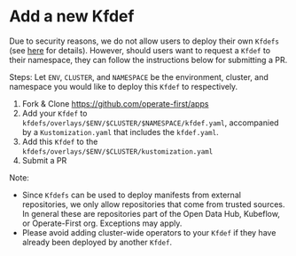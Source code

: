 # Add a new Kfdef

Due to security reasons, we do not allow users to deploy their own `Kfdefs` (see [here][1] for details). However, should users want to request a `Kfdef` to their namespace, they can follow the instructions below for submitting a PR.

Steps:
Let `ENV`, `CLUSTER`, and `NAMESPACE` be the environment, cluster, and namespace you would like to deploy this `Kfdef` to respectively.

1. Fork & Clone https://github.com/operate-first/apps
2. Add your `Kfdef` to `kfdefs/overlays/$ENV/$CLUSTER/$NAMESPACE/kfdef.yaml`, accompanied by a `Kustomization.yaml` that includes the `kfdef.yaml`.
3. Add this `Kfdef` to the `kfdefs/overlays/$ENV/$CLUSTER/kustomization.yaml`
4. Submit a PR

Note:
- Since `Kfdefs` can be used to deploy manifests from external repositories, we only allow repositories that come from trusted sources. In general these are repositories part of the Open Data Hub, Kubeflow, or Operate-First org. Exceptions may apply.
- Please avoid adding cluster-wide operators to your `Kfdef` if they have already been deployed by another `Kfdef`.


[1]: https://github.com/operate-first/apps/issues/206
